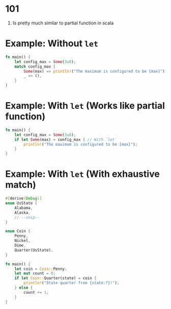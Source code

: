 
# 101

1. Is pretty much similar to partial function in scala

# Example: Without `let`

```rust
fn main() {
    let config_max = Some(3u8);
    match config_max {
        Some(max) => println!("The maximum is configured to be {max}"),
        _ => (),
    }
}
```

# Example: With `let` (Works like partial function)

```rust
fn main() {
    let config_max = Some(3u8);
    if let Some(max) = config_max { // With `let`
        println!("The maximum is configured to be {max}");
    }
}
```

# Example: With `let` (With exhaustive match)

```rust
#[derive(Debug)]
enum UsState {
    Alabama,
    Alaska,
    // --snip--
}

enum Coin {
    Penny,
    Nickel,
    Dime,
    Quarter(UsState),
}

fn main() {
    let coin = Coin::Penny;
    let mut count = 0;
    if let Coin::Quarter(state) = coin {
        println!("State quarter from {state:?}!");
    } else {
        count += 1;
    }
}
```
